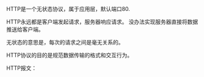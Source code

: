 HTTP是一个无状态协议，属于应用层，默认端口80.

HTTP永远都是客户端发起请求，服务器响应请求。 没办法实现服务器直接将数据推送给客户端。

无状态的意思是，每次的请求之间是毫无关系的。

HTTP协议的目的是规范数据传输的格式和交互行为。

HTTP报文：
